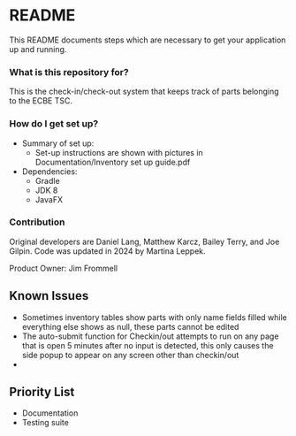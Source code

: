 # README #

This README documents steps which are necessary to get your application up and running.

### What is this repository for? ###

This is the check-in/check-out system that keeps track of parts belonging to the ECBE TSC.

### How do I get set up? ###

* Summary of set up:
  * Set-up instructions are shown with pictures in Documentation/Inventory set up guide.pdf
* Dependencies:
  * Gradle
  * JDK 8
  * JavaFX

### Contribution ###

Original developers are Daniel Lang, Matthew Karcz, Bailey Terry, and Joe Gilpin. Code was updated in 2024 by Martina Leppek.

Product Owner: Jim Frommell

## Known Issues ##
* Sometimes inventory tables show parts with only name fields filled while everything else shows as null, these parts cannot be edited
* The auto-submit function for Checkin/out attempts to run on any page that is open 5 minutes after no input is detected, this only causes the side popup to appear on any screen other than checkin/out
* 

## Priority List ##
* Documentation
* Testing suite
